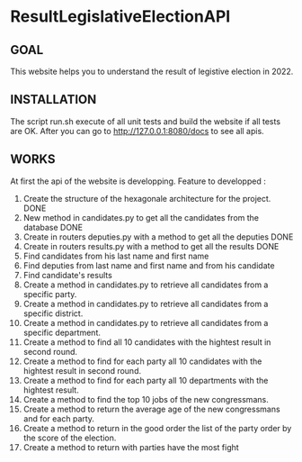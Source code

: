 # ResultLegislativeElectionAPI

## GOAL
This website helps you to understand the result of legistive election in 2022.

## INSTALLATION
The script run.sh execute of all unit tests and build the website if all tests are OK. 
After you can go to http://127.0.0.1:8080/docs to see all apis.

## WORKS 
At first the api of the website is developping.
Feature to developped : 
1. Create the structure of the hexagonale architecture for the project. DONE
2. New method in candidates.py to get all the candidates from the database DONE
3. Create in routers deputies.py with a method to get all the deputies DONE
4. Create in routers results.py with a method to get all the results DONE
5. Find candidates from his last name and first name
6. Find deputies from last name and first name and from his candidate
7. Find candidate's results 
8. Create a method in candidates.py to retrieve all candidates from a specific party.
9. Create a method in candidates.py to retrieve all candidates from a specific district.
10. Create a method in candidates.py to retrieve all candidates from a specific department.
11. Create a method to find all 10 candidates with the hightest result in second round.
12. Create a method to find for each party all 10 candidates with the hightest result in second round.
13. Create a method to find for each party all 10 departments with the hightest result.
14. Create a method to find the top 10 jobs of the new congressmans.
15. Create a method to return the average age of the new congressmans and for each party.
16. Create a method to return in the good order the list of the party order by the score of the election. 
17. Create a method to return with parties have the most fight
